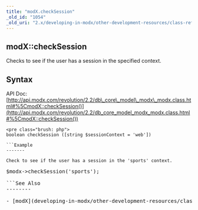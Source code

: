 ```yaml
---
title: "modX.checkSession"
_old_id: "1054"
_old_uri: "2.x/developing-in-modx/other-development-resources/class-reference/modx/modx.checksession"
---
```


modX::checkSession
------------------

Checks to see if the user has a session in the specified context.

Syntax
------

API Doc: [http://api.modx.com/revolution/2.2/db\_core\_model\_modx\_modx.class.html#%5CmodX::checkSession()](http://api.modx.com/revolution/2.2/db_core_model_modx_modx.class.html#%5CmodX::checkSession())

```
<pre class="brush: php">
boolean checkSession ([string $sessionContext = 'web'])

```Example
-------

Check to see if the user has a session in the 'sports' context.

```
<pre class="brush: php">
$modx->checkSession('sports');

```See Also
--------

- [modX](developing-in-modx/other-development-resources/class-reference/modx "modX")